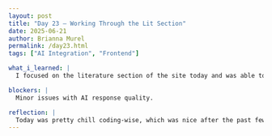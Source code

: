```yaml
---
layout: post
title: "Day 23 – Working Through the Lit Section"
date: 2025-06-21
author: Brianna Murel
permalink: /day23.html
tags: ["AI Integration", "Frontend"]

what_i_learned: |
  I focused on the literature section of the site today and was able to integrate AI to summarize different types of written work, such as books, articles, research papers etc. It’s a nice addition that helps make the content more digestible for users, especially those who may not have time to read through everything. I also made a few small UI adjustments, like adding images to bring more visual aspects to the site. The AI is mostly working as expected, but there are still moments where the summaries don’t come out quite how I want. Still, it’s progress, and I’m learning how to adjust the inputs to get better results.

blockers: |
  Minor issues with AI response quality.

reflection: |
  Today was pretty chill coding-wise, which was nice after the past few hectic days. Even though the AI output still needs some refining, the fact that we have it working across multiple parts of the site feels like a major step. We’re getting closer to being fully prepped for the presentation next week. I’m proud of how much ground we’ve covered in a short amount of time. At this point, it’s just about polishing and making sure everything runs smoothly when it’s time to present.
---
```

